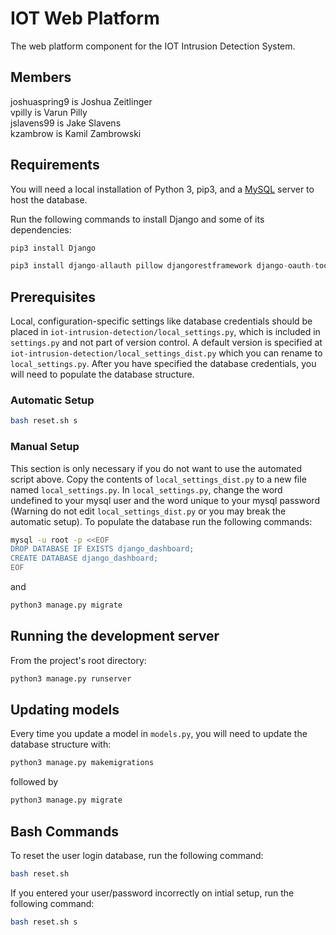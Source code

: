 # IOT Web Platform
The web platform component for the IOT Intrusion Detection System.
## Members
joshuaspring9 is Joshua Zeitlinger  
vpilly is Varun Pilly  
jslavens99 is Jake Slavens  
kzambrow is Kamil Zambrowski
## Requirements
You will need a local installation of Python 3, pip3, and a [MySQL](https://www.digitalocean.com/community/tutorials/how-to-install-mysql-on-ubuntu-18-04) server to host the database.

Run the following commands to install Django and some of its dependencies:
```python
pip3 install Django
```
```python
pip3 install django-allauth pillow djangorestframework django-oauth-toolkit mysqlclient
```
## Prerequisites
Local, configuration-specific settings like database credentials should be placed in `iot-intrusion-detection/local_settings.py`, which is included in `settings.py` and not part of version control. A default version is specified at `iot-intrusion-detection/local_settings_dist.py` which you can rename to `local_settings.py`. After you have specified the database credentials, you will need to populate the database structure.

### Automatic Setup ###

```bash
bash reset.sh s
```

### Manual Setup ###

This section is only necessary if you do not want to use the automated script above. Copy the contents of `local_settings_dist.py` to a new file named `local_settings.py`. In `local_settings.py`, change the word undefined to your mysql user and the word unique to your mysql password (Warning do not edit `local_settings_dist.py` or you may break the automatic setup). To populate the database run the following commands:
    
```bash
mysql -u root -p <<EOF
DROP DATABASE IF EXISTS django_dashboard;
CREATE DATABASE django_dashboard;
EOF
```
and
```python
python3 manage.py migrate
```

## Running the development server
From the project's root directory:
```python
python3 manage.py runserver
```
## Updating models
Every time you update a model in `models.py`, you will need to update the database structure with:
```python
python3 manage.py makemigrations
```
followed by
```python
python3 manage.py migrate
```

## Bash Commands
To reset the user login database, run the following command:
```bash
bash reset.sh
```

If you entered your user/password incorrectly on intial setup, run the following command:
```bash
bash reset.sh s
```
